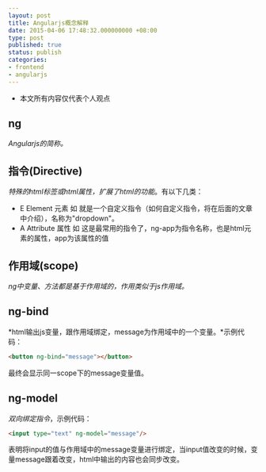 ```yaml
---
layout: post
title: Angularjs概念解释
date: 2015-04-06 17:48:32.000000000 +08:00
type: post
published: true
status: publish
categories:
- frontend
- angularjs
---
```

+ 本文所有内容仅代表个人观点

## ng
*Angularjs的简称。*
## 指令(Directive)
*特殊的html标签或html属性，扩展了html的功能*。有以下几类：
+ E    Element 元素 如 <dropdown /> 就是一个自定义指令（如何自定义指令，将在后面的文章中介绍），名称为"dropdown"。
+ A    Attribute 属性 如 <html ng-app="app"></html> 这是最常用的指令了，ng-app为指令名称，也是html元素的属性，app为该属性的值

## 作用域(scope)
*ng中变量、方法都是基于作用域的，作用类似于js作用域。*
## ng-bind
*html输出js变量，跟作用域绑定，message为作用域中的一个变量。*示例代码：

```html
<button ng-bind="message"></button>
```

最终会显示同一scope下的message变量值。

## ng-model
*双向绑定指令*，示例代码：

```html
<input type="text" ng-model="message"/>
```

表明将input的值与作用域中的message变量进行绑定，当input值改变的时候，变量message跟着改变，html中输出的内容也会同步改变。
